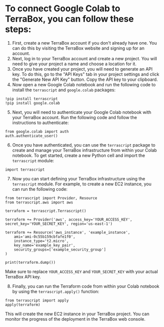 # To connect Google Colab to TerraBox, you can follow these steps:

1. First, create a new TerraBox account if you don't already have one. You can do this by visiting the TerraBox website and signing up for an account.
2. Next, log in to your TerraBox account and create a new project. You will need to give your project a name and choose a location for it.
3. Once you have created your project, you will need to generate an API key. To do this, go to the "API Keys" tab in your project settings and click the "Generate New API Key" button. Copy the API key to your clipboard.
4. Now open a new Google Colab notebook and run the following code to install the ```terrascript``` and ```google.colab``` packages:

```
!pip install terrascript
!pip install google.colab
```
5. Next, you will need to authenticate your Google Colab notebook with your TerraBox account. Run the following code and follow the instructions to authenticate:

```
from google.colab import auth
auth.authenticate_user()
```
6. Once you have authenticated, you can use the ```terrascript``` package to create and manage your TerraBox infrastructure from within your Colab notebook. To get started, create a new Python cell and import the ```terrascript``` module:

```
import terrascript
```
7. Now you can start defining your TerraBox infrastructure using the ```terrascript``` module. For example, to create a new EC2 instance, you can run the following code:

```
from terrascript import Provider, Resource
from terrascript.aws import aws

terraform = terrascript.Terrascript()

terraform += Provider('aws', access_key='YOUR_ACCESS_KEY', secret_key='YOUR_SECRET_KEY', region='us-east-1')

terraform += Resource('aws_instance', 'example_instance', 
    ami='ami-0c55b159cbfafe1f0', 
    instance_type='t2.micro',
    key_name='example_key_pair',
    security_groups=['example_security_group']
)

print(terraform.dump())
```

Make sure to replace `YOUR_ACCESS_KEY` and `YOUR_SECRET_KEY` with your actual TerraBox API key.

8. Finally, you can run the Terraform code from within your Colab notebook by using the ```terrascript.apply()``` function:

```
from terrascript import apply
apply(terraform)
```
This will create the new EC2 instance in your TerraBox project. You can monitor the progress of the deployment in the TerraBox web console.
